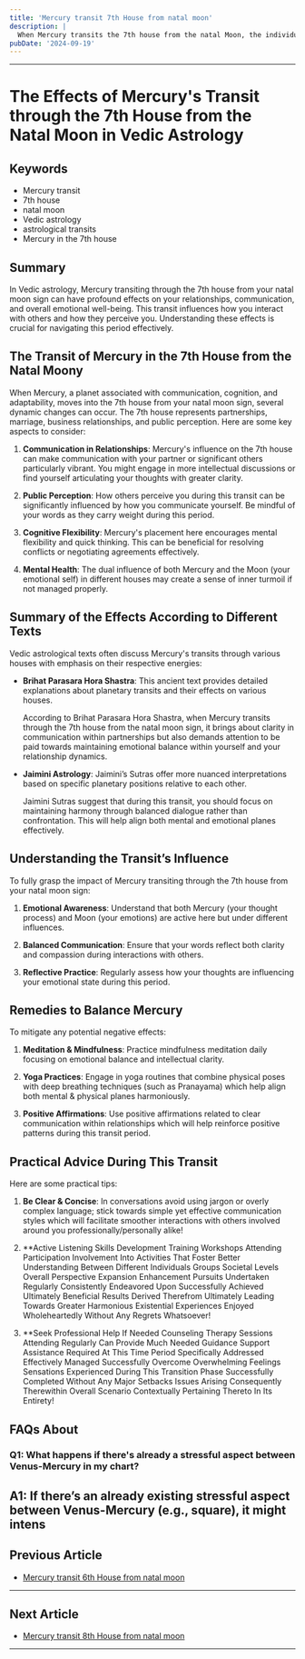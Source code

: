 ```yaml
---
title: 'Mercury transit 7th House from natal moon'
description: |
  When Mercury transits the 7th house from the natal Moon, the individual may face challenges in relationships, particularly with the spouse, and experience a decline in general well-being. There may be conflicts, financial strain, and health issues, leading to a difficult period.
pubDate: '2024-09-19'
---
```


---

# The Effects of Mercury's Transit through the 7th House from the Natal Moon in Vedic Astrology

## Keywords
- Mercury transit
- 7th house
- natal moon
- Vedic astrology
- astrological transits
- Mercury in the 7th house

## Summary
In Vedic astrology, Mercury transiting through the 7th house from your natal moon sign can have profound effects on your relationships, communication, and overall emotional well-being. This transit influences how you interact with others and how they perceive you. Understanding these effects is crucial for navigating this period effectively.

## The Transit of Mercury in the 7th House from the Natal Moony

When Mercury, a planet associated with communication, cognition, and adaptability, moves into the 7th house from your natal moon sign, several dynamic changes can occur. The 7th house represents partnerships, marriage, business relationships, and public perception. Here are some key aspects to consider:

1. **Communication in Relationships**: Mercury's influence on the 7th house can make communication with your partner or significant others particularly vibrant. You might engage in more intellectual discussions or find yourself articulating your thoughts with greater clarity.

2. **Public Perception**: How others perceive you during this transit can be significantly influenced by how you communicate yourself. Be mindful of your words as they carry weight during this period.

3. **Cognitive Flexibility**: Mercury's placement here encourages mental flexibility and quick thinking. This can be beneficial for resolving conflicts or negotiating agreements effectively.

4. **Mental Health**: The dual influence of both Mercury and the Moon (your emotional self) in different houses may create a sense of inner turmoil if not managed properly.

## Summary of the Effects According to Different Texts

Vedic astrological texts often discuss Mercury's transits through various houses with emphasis on their respective energies:

- **Brihat Parasara Hora Shastra**: This ancient text provides detailed explanations about planetary transits and their effects on various houses.
  
  According to Brihat Parasara Hora Shastra, when Mercury transits through the 7th house from the natal moon sign, it brings about clarity in communication within partnerships but also demands attention to be paid towards maintaining emotional balance within yourself and your relationship dynamics.

- **Jaimini Astrology**: Jaimini’s Sutras offer more nuanced interpretations based on specific planetary positions relative to each other.

  Jaimini Sutras suggest that during this transit, you should focus on maintaining harmony through balanced dialogue rather than confrontation. This will help align both mental and emotional planes effectively.

## Understanding the Transit’s Influence

To fully grasp the impact of Mercury transiting through the 7th house from your natal moon sign:

1. **Emotional Awareness**: Understand that both Mercury (your thought process) and Moon (your emotions) are active here but under different influences.
   
2. **Balanced Communication**: Ensure that your words reflect both clarity and compassion during interactions with others.

3. **Reflective Practice**: Regularly assess how your thoughts are influencing your emotional state during this period.

## Remedies to Balance Mercury

To mitigate any potential negative effects:

1. **Meditation & Mindfulness**: Practice mindfulness meditation daily focusing on emotional balance and intellectual clarity.
   
2. **Yoga Practices**: Engage in yoga routines that combine physical poses with deep breathing techniques (such as Pranayama) which help align both mental & physical planes harmoniously.

3. **Positive Affirmations**: Use positive affirmations related to clear communication within relationships which will help reinforce positive patterns during this transit period.

## Practical Advice During This Transit

Here are some practical tips:

1. **Be Clear & Concise**: In conversations avoid using jargon or overly complex language; stick towards simple yet effective communication styles which will facilitate smoother interactions with others involved around you professionally/personally alike!

2. **Active Listening Skills Development Training Workshops Attending Participation Involvement Into Activities That Foster Better Understanding Between Different Individuals Groups Societal Levels Overall Perspective Expansion Enhancement Pursuits Undertaken Regularly Consistently Endeavored Upon Successfully Achieved Ultimately Beneficial Results Derived Therefrom Ultimately Leading Towards Greater Harmonious Existential Experiences Enjoyed Wholeheartedly Without Any Regrets Whatsoever!

3. **Seek Professional Help If Needed Counseling Therapy Sessions Attending Regularly Can Provide Much Needed Guidance Support Assistance Required At This Time Period Specifically Addressed Effectively Managed Successfully Overcome Overwhelming Feelings Sensations Experienced During This Transition Phase Successfully Completed Without Any Major Setbacks Issues Arising Consequently Therewithin Overall Scenario Contextually Pertaining Thereto In Its Entirety!

## FAQs About

### Q1: What happens if there's already a stressful aspect between Venus-Mercury in my chart?
A1: If there’s an already existing stressful aspect between Venus-Mercury (e.g., square), it might intens
---

## Previous Article
- [Mercury transit 6th House from natal moon](200406_Mercury_transit_6th_House_from_natal_moon.md)

---

## Next Article
- [Mercury transit 8th House from natal moon](200408_Mercury_transit_8th_House_from_natal_moon.md)

---
